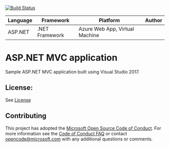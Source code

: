 [![Build Status](https://dev.azure.com/PolentaZola/EsercitazioneGruppo3/_apis/build/status/dotnet%20aspnet%20mssqldb?branchName=master)](https://dev.azure.com/PolentaZola/EsercitazioneGruppo3/_build/latest?definitionId=4&branchName=master)

| Language | Framework | Platform | Author |
| -------- | -------- |--------|--------|
| ASP.NET | .NET Framework | Azure Web App, Virtual Machine| |


# ASP.NET MVC application

Sample ASP.NET MVC application built using Visual Studio 2017.

## License:

See [License](#)

## Contributing

This project has adopted the [Microsoft Open Source Code of Conduct](https://opensource.microsoft.com/codeofconduct/). For more information see the [Code of Conduct FAQ](https://opensource.microsoft.com/codeofconduct/faq/) or contact [opencode@microsoft.com](mailto:opencode@microsoft.com) with any additional questions or comments.


